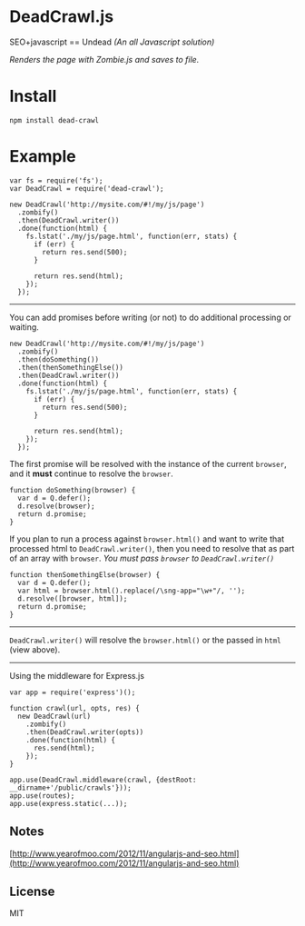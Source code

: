 # DeadCrawl.js

SEO+javascript == Undead *(An all Javascript solution)*

*Renders the page with Zombie.js and saves to file.*

# Install

    npm install dead-crawl

# Example

    var fs = require('fs');
    var DeadCrawl = require('dead-crawl');

    new DeadCrawl('http://mysite.com/#!/my/js/page')
      .zombify()
      .then(DeadCrawl.writer())
      .done(function(html) {
        fs.lstat('./my/js/page.html', function(err, stats) {
          if (err) {
            return res.send(500);
          }

          return res.send(html);
        });
      });

---

You can add promises before writing (or not) to do additional processing or waiting.

    new DeadCrawl('http://mysite.com/#!/my/js/page')
      .zombify()
      .then(doSomething())
      .then(thenSomethingElse())
      .then(DeadCrawl.writer())
      .done(function(html) {
        fs.lstat('./my/js/page.html', function(err, stats) {
          if (err) {
            return res.send(500);
          }

          return res.send(html);
        });
      });


The first promise will be resolved with the instance of the current `browser`, and it **must** continue to resolve the `browser`.

    function doSomething(browser) {
      var d = Q.defer();
      d.resolve(browser);
      return d.promise;
    }

If you plan to run a process against `browser.html()` and want to write that processed html to `DeadCrawl.writer()`, then you need to resolve that as part of an array with `browser`. *You must pass `browser` to `DeadCrawl.writer()`*

    function thenSomethingElse(browser) {
      var d = Q.defer();
      var html = browser.html().replace(/\sng-app="\w+"/, '');
      d.resolve([browser, html]);
      return d.promise;
    }

---

`DeadCrawl.writer()` will resolve the `browser.html()` or the passed in `html` (view above).

---

Using the middleware for Express.js

    var app = require('express')();

    function crawl(url, opts, res) {
      new DeadCrawl(url)
        .zombify()
        .then(DeadCrawl.writer(opts))
        .done(function(html) {
          res.send(html);
        });
    }

    app.use(DeadCrawl.middleware(crawl, {destRoot: __dirname+'/public/crawls'}));
    app.use(routes);
    app.use(express.static(...));



## Notes

[http://www.yearofmoo.com/2012/11/angularjs-and-seo.html](http://www.yearofmoo.com/2012/11/angularjs-and-seo.html)

## License

MIT

